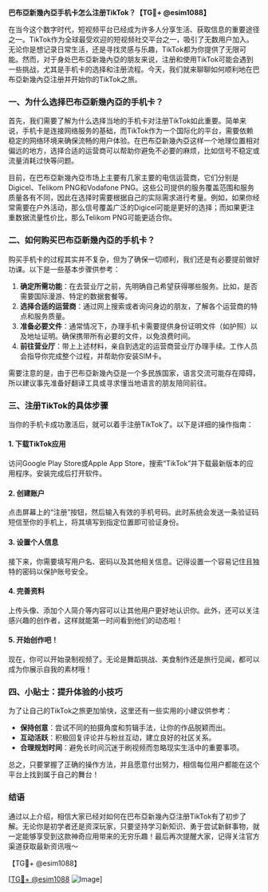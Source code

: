 **巴布亞新幾內亞手机卡怎么注册TikTok？【TG💪+ @esim1088】**

在当今这个数字时代，短视频平台已经成为许多人分享生活、获取信息的重要途径之一。TikTok作为全球最受欢迎的短视频社交平台之一，吸引了无数用户加入。无论你是想记录日常生活，还是寻找灵感与乐趣，TikTok都为你提供了无限可能。然而，对于身处巴布亞新幾內亞的朋友来说，注册和使用TikTok可能会遇到一些挑战，尤其是手机卡的选择和注册流程。今天，我们就来聊聊如何顺利地在巴布亞新幾內亞注册并开始你的TikTok之旅。

### 一、为什么选择巴布亞新幾內亞的手机卡？

首先，我们需要了解为什么选择当地的手机卡对注册TikTok如此重要。简单来说，手机卡是连接网络服务的基础，而TikTok作为一个国际化的平台，需要依赖稳定的网络环境来确保流畅的用户体验。在巴布亞新幾內亞这样一个地理位置相对偏远的地方，选择合适的运营商可以帮助你避免不必要的麻烦，比如信号不稳定或流量消耗过快等问题。

目前，在巴布亞新幾內亞市场上主要有几家主要的电信运营商，它们分别是Digicel、Telikom PNG和Vodafone PNG。这些公司提供的服务覆盖范围和服务质量各有不同，因此在选择时需要根据自己的实际需求进行考量。例如，如果你经常需要在户外活动，那么信号覆盖广泛的Digicel可能是更好的选择；而如果更注重数据流量性价比，那么Telikom PNG可能更适合你。

### 二、如何购买巴布亞新幾內亞的手机卡？

购买手机卡的过程其实并不复杂，但为了确保一切顺利，我们还是有必要提前做好功课。以下是一些基本步骤供参考：

1. **确定所需功能**：在去营业厅之前，先明确自己希望获得哪些服务。比如，是否需要国际漫游、特定的数据套餐等。
2. **选择合适的运营商**：通过网上搜索或者询问身边的朋友，了解各个运营商的特点和服务质量。
3. **准备必要文件**：通常情况下，办理手机卡需要提供身份证明文件（如护照）以及地址证明。确保携带所有必要的文件，以免浪费时间。
4. **前往营业厅**：带上上述材料，亲自到选定的运营商营业厅办理手续。工作人员会指导你完成整个过程，并帮助你安装SIM卡。

需要注意的是，由于巴布亞新幾內亞是一个多民族国家，语言交流可能存在障碍，所以建议事先准备好翻译工具或寻求懂当地语言的朋友陪同前往。

### 三、注册TikTok的具体步骤

当你的手机卡成功激活后，就可以着手注册TikTok了。以下是详细的操作指南：

#### 1. 下载TikTok应用
访问Google Play Store或Apple App Store，搜索“TikTok”并下载最新版本的应用程序。安装完成后打开软件。

#### 2. 创建账户
点击屏幕上的“注册”按钮，然后输入有效的手机号码。此时系统会发送一条验证码短信至你的手机上，将其填写到指定位置即可验证身份。

#### 3. 设置个人信息
接下来，你需要填写用户名、密码以及其他相关信息。记得设置一个容易记住且独特的密码以保护账号安全。

#### 4. 完善资料
上传头像、添加个人简介等内容可以让其他用户更好地认识你。此外，还可以关注感兴趣的创作者，这样就能第一时间看到他们的动态啦！

#### 5. 开始创作吧！
现在，你可以开始录制视频了。无论是舞蹈挑战、美食制作还是旅行见闻，都可以成为你展示自我的素材哦！

### 四、小贴士：提升体验的小技巧

为了让自己的TikTok之旅更加愉快，这里还有一些实用的小建议供参考：

- **保持创意**：尝试不同的拍摄角度和剪辑手法，让你的作品脱颖而出。
- **互动活跃**：积极回复评论并与粉丝互动，建立良好的社区关系。
- **合理规划时间**：避免长时间沉迷于刷视频而忽略现实生活中的重要事项。

总之，只要掌握了正确的操作方法，并且愿意付出努力，相信每位用户都能在这个平台上找到属于自己的舞台！

### 结语

通过以上介绍，相信大家已经对如何在巴布亞新幾內亞注册TikTok有了初步了解。无论你是初学者还是资深玩家，只要坚持学习新知识、勇于尝试新鲜事物，就一定能够享受到这款神奇应用带来的无穷乐趣！最后再次提醒大家，记得关注官方渠道获取最新资讯哦～

【TG💪+ @esim1088】 

[[TG💪+ @esim1088](https://t.me/s/esim1088) ![Image](https://i.postimg.cc/4NQfJmqS/Snipaste-2025-05-13-00-14-12.png)]
